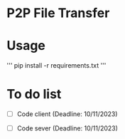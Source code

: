 # P2P File Transfer 

# Usage
'''
pip install -r requirements.txt
'''

# To do list
- [ ] Code client (Deadline: 10/11/2023)
- [ ] Code sever (Deadline: 10/11/2023) 


